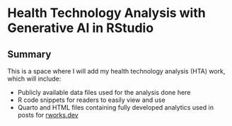 # Health Technology Analysis with Generative AI in RStudio 

## Summary
This is a space where I will add my health technology analysis (HTA) work, which will include:
- Publicly available data files used for the analysis done here
- R code snippets for readers to easily view and use
- Quarto and HTML files containing fully developed analytics used in posts for [rworks.dev](https://rworks.dev/)

